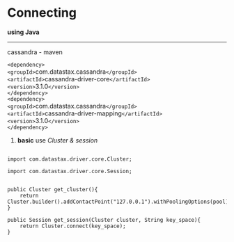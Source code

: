 # Connecting

**using Java**
***
cassandra - maven  
 
`<dependency>`  
`<groupId>`com.datastax.cassandra`</groupId>`  
`<artifactId>`cassandra-driver-core`</artifactId>`  
`<version>`3.1.0`</version>`  
`</dependency>`  
`<dependency>`  
`<groupId>`com.datastax.cassandra`</groupId>`  
`<artifactId>`cassandra-driver-mapping`</artifactId>`  
`<version>`3.1.0`</version>`  
`</dependency>`  

  
1. **basic** use _Cluster & session_
    
<pre><code>
import com.datastax.driver.core.Cluster;<br>
import com.datastax.driver.core.Session;<br>

public Cluster get_cluster(){
	return Cluster.builder().addContactPoint("127.0.0.1").withPoolingOptions(pool).build();
}

public Session get_session(Cluster cluster, String key_space){
	return Cluster.connect(key_space);
}

</code></pre>

